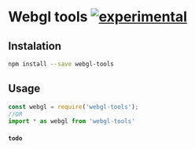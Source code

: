 # Webgl tools [![experimental](http://badges.github.io/stability-badges/dist/experimental.svg)](http://github.com/badges/stability-badges)


## Instalation
```bash
npm install --save webgl-tools
```
## Usage

```js
const webgl = require('webgl-tools');
//OR
import * as webgl from 'webgl-tools'
```

#### ` todo `
